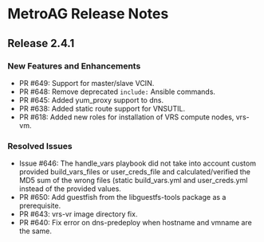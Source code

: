 # MetroAG Release Notes
## Release 2.4.1
### New Features and Enhancements
* PR #649: Support for master/slave VCIN.
* PR #648: Remove deprecated `include:` Ansible commands.
* PR #645: Added yum_proxy support to dns.
* PR #638: Added static route support for VNSUTIL.
* PR #618: Added new roles for installation of VRS compute nodes, vrs-vm.

### Resolved Issues
* Issue #646: The handle_vars playbook did not take into account custom provided build_vars_files or user_creds_file and calculated/verified the MD5 sum of the wrong files (static build_vars.yml and user_creds.yml instead of the provided values.
* PR #650: Add guestfish from the libguestfs-tools package as a prerequisite.
* PR #643: vrs-vr image directory fix.
* PR #640: Fix error on dns-predeploy when hostname and vmname are the same.
